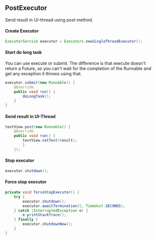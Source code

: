 ## PostExecutor

Send result in UI-thread using post method.

#### Create Executor
```java
ExecutorService executor = Executors.newSingleThreadExecutor();
```

#### Start do long task
You can use execute or submit.
The difference is that execute doesn't return a Future, so you can't wait for the completion of the Runnable and get any exception it throws using that.
```java
executor.submit(new Runnable() {
    @Override
    public void run() {
		doLongTask();
	}
}
```

#### Send result in UI-Thread
```java
textView.post(new Runnable() {
    @Override
    public void run() {
        textView.setText(result);
        }
    });
```

#### Stop executor
```java
executor.shutdown();
```

#### Force stop executor
```java
private void forceStopExecutor() {
    try {
        executor.shutdown();
        executor.awaitTermination(5, TimeUnit.SECONDS);
    } catch (InterruptedException e) {
        e.printStackTrace();
    } finally {
        executor.shutdownNow();
    }
}
```